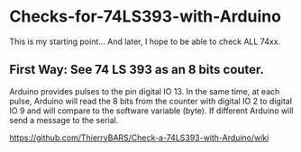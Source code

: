 # Checks-for-74LS393-with-Arduino
This is my starting point... And later, I hope to be able to check ALL 74xx.


First Way: See 74 LS 393 as an 8 bits couter.
------------------------------------------------
Arduino provides pulses to the pin digital IO 13.
In the same time, at each pulse, Arduino will read the 8 bits from the counter with digital IO 2 to digital IO 9 and will compare to the software variable (byte).
If different Arduino will send a message to the serial.

https://github.com/ThierryBARS/Check-a-74LS393-with-Arduino/wiki
